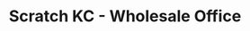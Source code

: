 ---
title: "Scratch KC - Wholesale Office"
url: /north-kansas-city/scratch-kc-wholesale-office/
shop: Bäckerei
---